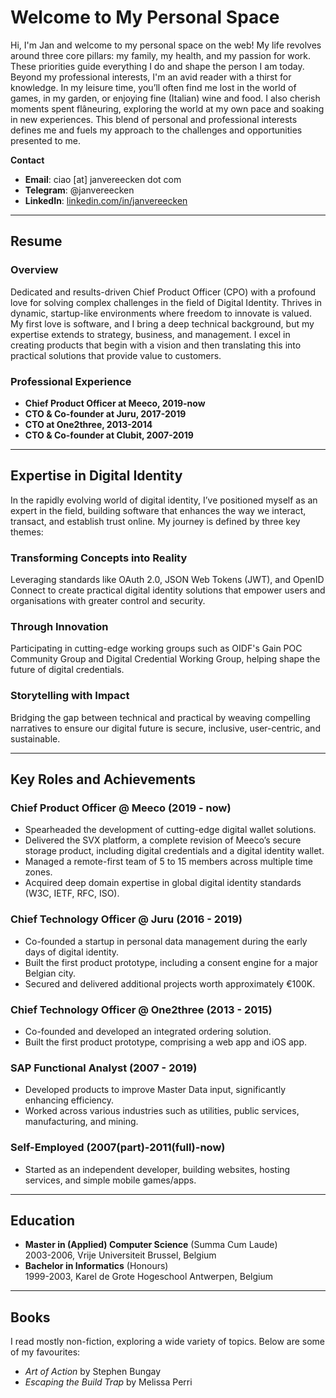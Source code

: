 # Welcome to My Personal Space

Hi, I'm Jan and welcome to my personal space on the web! My life revolves around three core pillars: my family, my health, and my passion for work. These priorities guide everything I do and shape the person I am today. Beyond my professional interests, I'm an avid reader with a thirst for knowledge. In my leisure time, you’ll often find me lost in the world of games, in my garden, or enjoying fine (Italian) wine and food. I also cherish moments spent flâneuring, exploring the world at my own pace and soaking in new experiences. This blend of personal and professional interests defines me and fuels my approach to the challenges and opportunities presented to me.

**Contact**  
- **Email**: ciao [at] janvereecken dot com  
- **Telegram**: @janvereecken
- **LinkedIn**: [linkedin.com/in/janvereecken](https://linkedin.com/in/janvereecken)

---

## Resume

### Overview  
Dedicated and results-driven Chief Product Officer (CPO) with a profound love for solving complex challenges in the field of Digital Identity. Thrives in dynamic, startup-like environments where freedom to innovate is valued. My first love is software, and I bring a deep technical background, but my expertise extends to strategy, business, and management. I excel in creating products that begin with a vision and then translating this into practical solutions that provide value to customers.

### Professional Experience
- **Chief Product Officer at Meeco, 2019-now**
- **CTO & Co-founder at Juru, 2017-2019**
- **CTO at One2three, 2013-2014**
- **CTO & Co-founder at Clubit, 2007-2019**

---

## Expertise in Digital Identity

In the rapidly evolving world of digital identity, I’ve positioned myself as an expert in the field, building software that enhances the way we interact, transact, and establish trust online. My journey is defined by three key themes:

### Transforming Concepts into Reality  
Leveraging standards like OAuth 2.0, JSON Web Tokens (JWT), and OpenID Connect to create practical digital identity solutions that empower users and organisations with greater control and security.

### Through Innovation  
Participating in cutting-edge working groups such as OIDF's Gain POC Community Group and Digital Credential Working Group, helping shape the future of digital credentials.

### Storytelling with Impact  
Bridging the gap between technical and practical by weaving compelling narratives to ensure our digital future is secure, inclusive, user-centric, and sustainable.

---

## Key Roles and Achievements

### Chief Product Officer @ Meeco (2019 - now)
- Spearheaded the development of cutting-edge digital wallet solutions.
- Delivered the SVX platform, a complete revision of Meeco’s secure storage product, including digital credentials and a digital identity wallet.
- Managed a remote-first team of 5 to 15 members across multiple time zones.
- Acquired deep domain expertise in global digital identity standards (W3C, IETF, RFC, ISO).

### Chief Technology Officer @ Juru (2016 - 2019)
- Co-founded a startup in personal data management during the early days of digital identity.
- Built the first product prototype, including a consent engine for a major Belgian city.
- Secured and delivered additional projects worth approximately €100K.

### Chief Technology Officer @ One2three (2013 - 2015)
- Co-founded and developed an integrated ordering solution.
- Built the first product prototype, comprising a web app and iOS app.

### SAP Functional Analyst (2007 - 2019)
- Developed products to improve Master Data input, significantly enhancing efficiency.
- Worked across various industries such as utilities, public services, manufacturing, and mining.

### Self-Employed (2007(part)-2011(full)-now)
- Started as an independent developer, building websites, hosting services, and simple mobile games/apps.

---

## Education

- **Master in (Applied) Computer Science** (Summa Cum Laude)  
  2003-2006, Vrije Universiteit Brussel, Belgium
- **Bachelor in Informatics** (Honours)  
  1999-2003, Karel de Grote Hogeschool Antwerpen, Belgium

---

## Books

I read mostly non-fiction, exploring a wide variety of topics. Below are some of my favourites:
- *Art of Action* by Stephen Bungay
- *Escaping the Build Trap* by Melissa Perri
